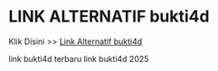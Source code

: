 # LINK ALTERNATIF bukti4d

Klik Disini >> <a href="https://linksto.pages.dev/">Link Alternatif bukti4d </a>

link bukti4d terbaru
link bukti4d 2025